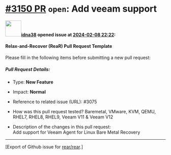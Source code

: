 [\#3150 PR](https://github.com/rear/rear/pull/3150) `open`: Add veeam support
=============================================================================

#### <img src="https://avatars.githubusercontent.com/u/150189387?v=4" width="50">[idna38](https://github.com/idna38) opened issue at [2024-02-08 22:22](https://github.com/rear/rear/pull/3150):

#### Relax-and-Recover (ReaR) Pull Request Template

Please fill in the following items before submitting a new pull request:

##### Pull Request Details:

-   Type: **New Feature**

-   Impact: **Normal**

-   Reference to related issue (URL): \#3075

-   How was this pull request tested? Baremetal, VMware, KVM, QEMU,
    RHEL7, RHEL8, RHEL9, Veeam V11 & Veeam V12

-   Description of the changes in this pull request:  
    Add support for Veeam Agent for Linux Bare Metal Recovery

------------------------------------------------------------------------

\[Export of Github issue for
[rear/rear](https://github.com/rear/rear).\]
